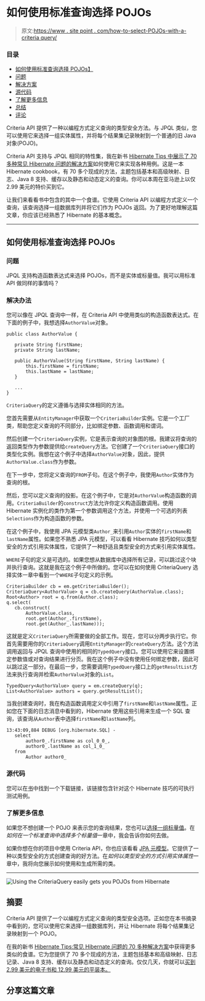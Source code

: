 # 如何使用标准查询选择 POJOs

> 原文:[https://www . site point . com/how-to-select-POJOs-with-a-criteria query/](https://www.sitepoint.com/how-to-select-pojos-with-a-criteriaquery/)

### 目录 

*   [如何使用标准查询选择 POJOs】](#howtoselectpojoswithacriteriaquery)
*   [问题](#problem)
*   [解决方案](#solution)
*   [源代码](#sourcecode)
*   [了解更多信息](#learnmore)
*   [总结](#summary)
*   [评论](#comments)

Criteria API 提供了一种以编程方式定义查询的类型安全方法。与 JPQL 类似，您可以使用它来选择一组实体属性，并将每个结果集记录映射到一个普通的旧 Java 对象(POJO)。

Criteria API 支持与 JPQL 相同的特性集，我在新书 [Hibernate Tips 中展示了 70 多种常见 Hibernate 问题的解决方案](http://www.hibernate-tips.com/?utm_source=BookLaunch&utm_medium=Sitepoint)如何使用它来实现各种用例。这是一本 Hibernate cookbook，有 70 多个现成的方法，主题包括基本和高级映射、日志、Java 8 支持、缓存以及静态和动态定义的查询。你可以本周在亚马逊上以仅 2.99 美元的特价买到它。

让我们来看看书中包含的其中一个食谱。它使用 Criteria API 以编程方式定义一个查询，该查询选择一组数据库列并将它们作为 POJOs 返回。为了更好地理解这篇文章，你应该已经熟悉了 Hibernate 的基本概念。

* * *

## 如何使用标准查询选择 POJOs

### 问题

JPQL 支持构造函数表达式来选择 POJOs，而不是实体或标量值。我可以用标准 API 做同样的事情吗？

### 解决办法

您可以像在 JPQL 查询中一样，在 Criteria API 中使用类似的构造函数表达式。在下面的例子中，我想选择`AuthorValue`对象。

```
public class AuthorValue {

   private String firstName;
   private String lastName;

   public AuthorValue(String firstName, String lastName) {
       this.firstName = firstName;
       this.lastName = lastName;
   }

   ...
} 
```

`CriteriaQuery`的定义遵循与选择实体相同的方法。

您首先需要从`EntityManager`中获取一个`CriteriaBuilder`实例。它是一个工厂类，帮助您定义查询的不同部分，比如绑定参数、函数调用和谓词。

然后创建一个`CriteriaQuery`实例，它是表示查询的对象图的根。我建议将查询的返回类型作为参数提供给`createQuery`方法。它创建了一个`CriteriaQuery`接口的类型化实例。我想在这个例子中选择`AuthorValue`对象，因此，提供`AuthorValue.class`作为参数。

在下一步中，您将定义查询的`FROM`子句。在这个例子中，我使用`Author`实体作为查询的根。

然后，您可以定义查询的投影。在这个例子中，它是对`AuthorValue`构造函数的调用。`CriteriaBuilder`的`construct`方法允许你定义构造函数调用。使用 Hibernate 实例化的类作为第一个参数调用这个方法，并使用一个可选的列表`Selections`作为构造函数的参数。

在这个例子中，我使用 JPA 元模型类`Author_`来引用`Author`实体的`firstName`和`lastName`属性。如果您不熟悉 JPA 元模型，可以看看 Hibernate 技巧如何以类型安全的方式引用实体属性，它提供了一种舒适且类型安全的方式来引用实体属性。

`WHERE`子句的定义是可选的。如果您想从数据库中选择所有记录，可以跳过这个块并执行查询。这就是我在这个例子中所做的。您可以在如何使用 CriteriaQuery 选择实体一章中看到一个`WHERE`子句定义的示例。

```
CriteriaBuilder cb = em.getCriteriaBuilder();
CriteriaQuery<AuthorValue> q = cb.createQuery(AuthorValue.class);
Root<Author> root = q.from(Author.class);
q.select(
   cb.construct(
       AuthorValue.class,
       root.get(Author_.firstName),
       root.get(Author_.lastName))); 
```

这就是定义`CriteriaQuery`所需要做的全部工作。现在，您可以分两步执行它。你首先需要用你的`CriteriaQuery`调用`EntityManager`的`createQuery`方法。这个方法调用返回与 JPQL 查询中使用的相同的`TypedQuery`接口。您可以使用它来设置绑定参数值或对查询结果进行分页。我在这个例子中没有使用任何绑定参数，因此可以跳过这一部分。在最后一步，您需要调用`TypedQuery`接口上的`getResultList`方法来执行查询并检索`AuthorValue`对象的`List`。

```
TypedQuery<AuthorValue> query = em.createQuery(q);
List<AuthorValue> authors = query.getResultList(); 
```

当我创建查询时，我在构造函数调用定义中引用了`firstName`和`lastName`属性。正如您在下面的日志消息中看到的，Hibernate 使用这些引用来生成一个 SQL 查询，该查询从`Author`表中选择`firstName`和`lastName`列。

```
13:43:09,884 DEBUG [org.hibernate.SQL] -
   select
       author0_.firstName as col_0_0_,
       author0_.lastName as col_1_0_
   from
       Author author0_ 
```

### 源代码

您可以在[书](http://www.hibernate-tips.com/?utm_source=BookLaunch&utm_medium=Sitepoint)中找到一个下载链接，该链接包含针对这个 Hibernate 技巧的可执行测试用例。

### 了解更多信息

如果您不想创建一个 POJO 来表示您的查询结果，您也可以[选择一组标量值](http://www.thoughts-on-java.org/hibernate-tips-select-multiple-scalar-values-criteria-query/)。在*如何在一个标准查询中选择多个标量值*一章中，我会告诉你如何去做。

如果你想在你的项目中使用 Criteria API，你也应该看看 [JPA 元模型](http://www.thoughts-on-java.org/static-metamodel/)。它提供了一种以类型安全的方式创建查询的好方法。在*如何以类型安全的方式引用实体属性*一章中，我将向您展示如何使用和生成所需的类。

* * *

![Using the CriteriaQuery easily gets you POJOs from Hibernate](../Images/da7d3613c14f177144be65963ed7dcca.png)

## 摘要

Criteria API 提供了一个以编程方式定义查询的类型安全选项。正如您在本书摘录中看到的，您可以使用它来选择一组数据库列，并让 Hibernate 将每个结果集记录映射到一个 POJO。

在我的新书 [Hibernate Tips:常见 Hibernate 问题的 70 多种解决方案](http://www.hibernate-tips.com/?utm_source=BookLaunch&utm_medium=Sitepoint)中获得更多类似的食谱。它为您提供了 70 多个现成的方法，主题包括基本和高级映射、日志记录、Java 8 支持、缓存以及静态和动态定义的查询。仅仅几天，你就可以[买到 2.99 美元的电子书和 12.99 美元的平装本。](http://www.hibernate-tips.com/?utm_source=BookLaunch&utm_medium=Sitepoint)

## 分享这篇文章